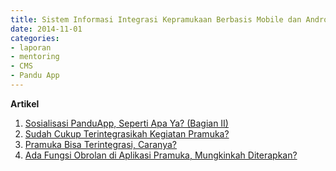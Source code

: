 ```yaml
---
title: Sistem Informasi Integrasi Kepramukaan Berbasis Mobile dan Android - Mentoring 1 November 2014
date: 2014-11-01
categories:
- laporan
- mentoring
- CMS
- Pandu App
---
```


**Artikel**

1. [Sosialisasi PanduApp, Seperti Apa Ya? (Bagian II)](http://ciptamedia.org/sosialisasi-panduapp-seperti-apa-ya-bagian-ii/)
2. [Sudah Cukup Terintegrasikah Kegiatan Pramuka?](http://ciptamedia.org/sudah-cukup-terintegrasikah-kegiatan-pramuka/)
3. [Pramuka Bisa Terintegrasi, Caranya?](http://ciptamedia.org/pramuka-bisa-terintegrasi-caranya/)
4. [Ada Fungsi Obrolan di Aplikasi Pramuka, Mungkinkah Diterapkan?](http://ciptamedia.org/ada-fungsi-obrolan-di-aplikasi-kepramukaan-mungkinkah-diterapkan/)
